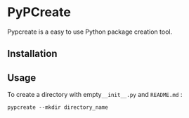 # PyPCreate

Pypcreate is a easy to use Python package creation tool.

## Installation



## Usage



To create a directory with empty`__init__.py` and `README.md` :

```
pypcreate --mkdir directory_name
```

